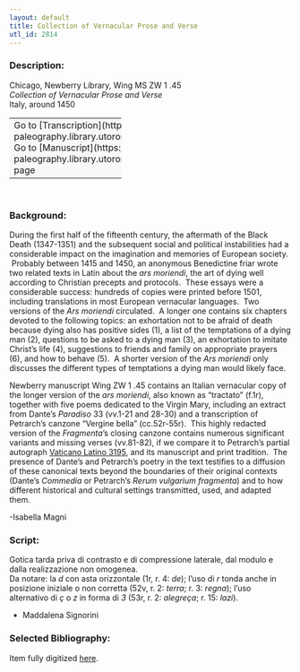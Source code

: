 ```yaml
---
layout: default
title: Collection of Vernacular Prose and Verse
utl_id: 2814
---
```


### Description:

Chicago, Newberry Library, Wing MS ZW 1 .45<br>
_Collection of Vernacular Prose and Verse_<br>
Italy, around 1450

<table border="0.5" cellpadding="1" cellspacing="1" style="width: 200px; background-color:#F8F8F8;"><tbody><tr><td>Go to [Transcription](https://italian-paleography.library.utoronto.ca/content/transcript_IP_021)<br>
Go to [Manuscript](https://italian-paleography.library.utoronto.ca/islandora/object/italianpaleography%3AIP_021) page</td></tr></tbody></table> 

### Background:

During the first half of the fifteenth century, the aftermath of the Black Death (1347-1351) and the subsequent social and political instabilities had a considerable impact on the imagination and memories of European society.  Probably between 1415 and 1450, an anonymous Benedictine friar wrote two related texts in Latin about the _ars moriendi_, the art of dying well according to Christian precepts and protocols.  These essays were a considerable success: hundreds of copies were printed before 1501, including translations in most European vernacular languages.  Two versions of the _Ars moriendi_ circulated.  A longer one contains six chapters devoted to the following topics: an exhortation not to be afraid of death because dying also has positive sides (1), a list of the temptations of a dying man (2), questions to be asked to a dying man (3), an exhortation to imitate Christ’s life (4), suggestions to friends and family on appropriate prayers (6), and how to behave (5).  A shorter version of the _Ars moriendi_ only discusses the different types of temptations a dying man would likely face.

Newberry manuscript Wing ZW 1 .45 contains an Italian vernacular copy of the longer version of the _ars moriendi_, also known as “tractato” (f.1r), together with five poems dedicated to the Virgin Mary, including an extract from Dante’s _Paradiso_ 33 (vv.1-21 and 28-30) and a transcription of Petrarch’s canzone “Vergine bella” (cc.52r-55r).  This highly redacted version of the _Fragmenta_’s closing canzone contains numerous significant variants and missing verses (vv.81-82), if we compare it to Petrarch’s partial autograph [Vaticano Latino 3195](https://digi.vatlib.it/view/MSS_Vat.lat.3195/0292), and its manuscript and print tradition.  The presence of Dante’s and Petrarch’s poetry in the text testifies to a diffusion of these canonical texts beyond the boundaries of their original contexts (Dante’s _Commedia_ or Petrarch’s _Rerum vulgarium fragmenta_) and to how different historical and cultural settings transmitted, used, and adapted them.

-Isabella Magni

### Script:

Gotica tarda priva di contrasto e di compressione laterale, dal modulo e dalla realizzazione non omogenea.<br>
Da notare: la _d_ con asta orizzontale (1r, r. 4: _de_); l’uso di _r_ tonda anche in posizione iniziale o non corretta (52v, r. 2: _terra_; r. 3: _regna_); l’uso alternativo di _ç_ o _z_ in forma di _3_ (53r, r. 2: _alegreça_; r. 15: _lazi_).<br>
- Maddalena Signorini

### Selected Bibliography:

Item fully digitized [here](http://collections.carli.illinois.edu/cdm/ref/collection/nby_dig/id/21616).<br>
